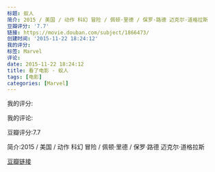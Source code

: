 ```yaml
---
标题: 蚁人
简介: 2015 / 美国 / 动作 科幻 冒险 / 佩顿·里德 / 保罗·路德 迈克尔·道格拉斯
豆瓣评分: '7.7'
链接: https://movie.douban.com/subject/1866473/
创建时间: '2015-11-22 18:24:12'
我的评分:
标签: Marvel
评论:
date: 2015-11-22 18:24:12
title: 看了电影 - 蚁人
tags: [电影]
categories: [Marvel]
---
```


我的评分:

我的评论:

豆瓣评分:7.7

简介:2015 / 美国 / 动作 科幻 冒险 / 佩顿·里德 / 保罗·路德 迈克尔·道格拉斯

[豆瓣链接](https://movie.douban.com/subject/1866473/)

